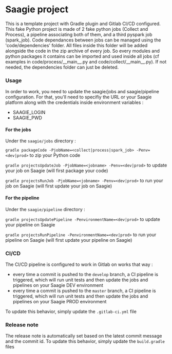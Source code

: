 # Saagie project

This is a template project with Gradle plugin and Gitlab CI/CD configured.
This fake Python project is made of 2 fake python jobs (Collect and Process), a pipeline associating both of them, and a third pyspark job (spark_job).
Code dependances between jobs can be managed using the 'code/dependencies' folder. All files inside this folder will be added alongside the code in the zip archive of every job. So every modules and python packages it contains can be imported and used inside all jobs (cf examples in code/process/\_\_main\_\_.py and code/collect/\_\_main\_\_.py). If not needed, the dependencies folder can just be deleted.
 

### Usage

In order to work, you need to update the saagie/jobs and saagie/pipeline configuration.
For that, you'll need to specifiy the URL or your Saagie platform along with the credentials inside environment variables : 
* SAAGIE_LOGIN
* SAAGIE_PWD

#### For the jobs
Under the `saagie/jobs` directory : 

`gradle packageCode -PjobName=<collect|process|spark_job> -Penv=<dev|prod>` to zip your Python code

`gradle projectsUpdateJob -PjobName=<jobname> -Penv=<dev|prod>` to update your job on Saagie (will first package your code)

`gradle projectsRunJob -PjobName=<jobname> -Penv=<dev|prod>` to run your job on Saagie (will first update your job on Saagie)

#### For the pipeline
Under the `saagie/pipeline` directory : 

`gradle projectsUpdatePipeline -PenvironmentName=<dev|prod>` to update your pipeline on Saagie

`gradle projectsRunPipeline -PenvironmentName=<dev|prod>` to run your pipeline on Saagie (will first update your pipeline on Saagie)
### CI/CD
The CI/CD pipeline is configured to work in Gitlab on works that way : 
* every time a commit is pushed to the `develop` branch, a CI pipeline is triggered, which will run unit tests and then update the jobs and pipelines on your Saagie DEV environment
* every time a commit is pushed to the `master` branch, a CI pipeline is triggered, which will run unit tests and then update the jobs and pipelines on your Saagie PROD environment

To update this behavior, simply update the `.gitlab-ci.yml` file

### Release note
The release note is automatically set based on the latest commit message and the commit id.
To update this behavior, simply update the `build.gradle` files